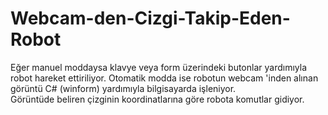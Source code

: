 Webcam-den-Cizgi-Takip-Eden-Robot
=================================

Eğer manuel moddaysa klavye veya form üzerindeki butonlar yardımıyla robot hareket ettiriliyor.
Otomatik modda ise robotun webcam 'inden alınan görüntü C# (winform) yardımıyla bilgisayarda işleniyor.  
Görüntüde beliren çizginin koordinatlarına göre robota komutlar gidiyor.
